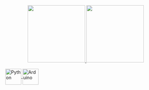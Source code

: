 <!--
# Hi there 👋
-->

<!--
**ManuelSOliveira/ManuelSOliveira** is a ✨ _special_ ✨ repository because its `README.md` (this file) appears on your GitHub profile.

Here are some ideas to get you started:

- 🔭 I’m currently working on ...
- 🌱 I’m currently learning ...
- 👯 I’m looking to collaborate on ...
- 🤔 I’m looking for help with ...
- 💬 Ask me about ...
- 📫 How to reach me: ...
- 😄 Pronouns: ...
- ⚡ Fun fact: ...
-->

<div align="center">
  <a href="https://github.com/ManuelSOliveira">
  <img height="180em" src="https://github-readme-stats.vercel.app/api?username=ManuelSOliveira&show_icons=true&theme=dracula&include_all_commits=true&count_private=true"/>
  <img height="180em" src="https://github-readme-stats.vercel.app/api/top-langs/?username=ManuelSOliveira&layout=compact&langs_count=7&theme=dracula"/>
</div>
<div style="display: inline_block"><br>
  <img align="center" alt="Python" height="50" src="https://cdn.jsdelivr.net/gh/devicons/devicon/icons/python/python-original.svg">
  <img align="center" alt="Arduino" height="50" src="https://cdn.jsdelivr.net/gh/devicons/devicon/icons/arduino/arduino-original.svg">
</div>
